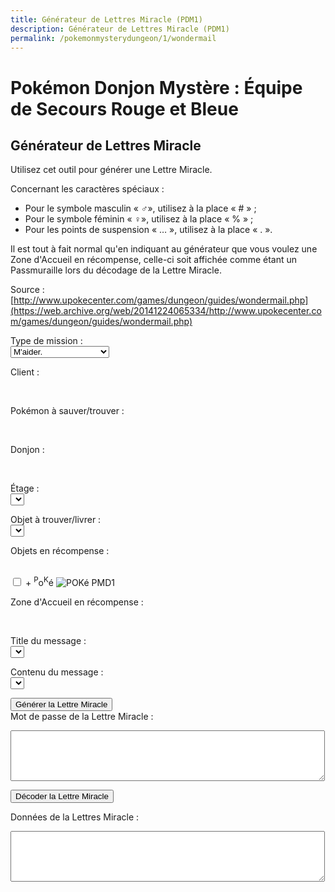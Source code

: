 ```yaml
---
title: Générateur de Lettres Miracle (PDM1)
description: Générateur de Lettres Miracle (PDM1)
permalink: /pokemonmysterydungeon/1/wondermail
---
```


# Pokémon Donjon Mystère : Équipe de Secours Rouge et Bleue
## Générateur de Lettres Miracle

Utilisez cet outil pour générer une Lettre Miracle.

Concernant les caractères spéciaux :
- Pour le symbole masculin « ♂», utilisez à la place « # » ;
- Pour le symbole féminin « ♀», utilisez à la place « % » ;
- Pour les points de suspension « … », utilisez à la place « . ».

Il est tout à fait normal qu'en indiquant au générateur que vous voulez une Zone d'Accueil en récompense, celle-ci soit affichée comme étant un Passmuraille lors du décodage de la Lettre Miracle.

Source : [http://www.upokecenter.com/games/dungeon/guides/wondermail.php](https://web.archive.org/web/20141224065334/http://www.upokecenter.com/games/dungeon/guides/wondermail.php)

Type de mission :<br>
<select name="type" onchange="updateform(this.form);">
	<option value="">
		M'aider.
	</option>
	<option value="">
		Trouver quelqu'un.
	</option>
	<option value="">
		Me mener à quelqu'un.
	</option>
	<option value="">
		Trouver un objet.
	</option>
	<option value="">
		Livrer un objet.
	</option>
</select><br>

Client :<br>
<script type="text/javascript">
	<!--
	showpkmn("client");
	//-->
</script><br>
                
Pokémon à sauver/trouver :<br>
<script type="text/javascript">
	<!--
	showpkmn("poke");
	//-->
</script><br>

Donjon :<br>
<script type="text/javascript">
	<!--
	showdungeon("dungeon");
	//-->
</script><br>

Étage :<br>
<select name="floor" onchange="updateftext(this.form);">
	<option value="">
	</option>
</select><br>

Objet à trouver/livrer :<br>
<select name="item" onchange="showftext(this.form,0);">
	<option value="">
	</option>
</select><br>

Objets en récompense :<br>
<script type="text/javascript">
	<!--
	showrewards("reward");
	//-->
</script><br>
<input type="checkbox" name="money" id="money" />
<label for="money">
	 + <sup>P</sup>o<sup>K</sup>é
	<img src="https://testabsol.github.io/assets/images/tools/poke_pmd1.png" alt="POKé PMD1" />
</label><br>

Zone d'Accueil en récompense :<br>
<script type="text/javascript">
	<!--
	showareas("area");
	//-->
</script><br>

Title du message :<br>
<select name="mhead" onchange="updateftext(this.form);">
	<option value="">
	</option>
</select><br>

Contenu du message :<br>
<select name="mline1">
	<option value="">
	</option>
</select><br>


<input type="button" value="Générer la Lettre Miracle" onclick="genwonder(this.form)" /><br>
Mot de passe de la Lettre Miracle :<br>
<textarea name="wonder" cols="60" rows="5">
</textarea><br>
<input type="button" value="Décoder la Lettre Miracle" onclick="decwonder(this.form)" /><br>

Données de la Lettres Miracle :
<textarea name="data" cols="60" rows="5">
</textarea>
<script type="text/javascript">
	<!--
	if(debug){
		document.write('<input type="button" value="Encoder la Lettre Miracle" onclick="encwonder(this.form)"/><br/>')
	}
	//-->
</script>


<script src="/assets/js/tools/PMD1/objets-fr.js" type="text/javascript">
</script>
<script src="/assets/js/tools/PMD1/zones-fr.js" type="text/javascript">
</script>
<script src="/assets/js/tools/PMD1/pokemon-fr.js" type="text/javascript">
</script>
<script src="/assets/js/tools/PMD1/type-fr.js" type="text/javascript">
</script>
<script type="text/javascript">
        let FriendRescue="Sauvetage Ami"
        let RescueType0="M'aider."
        let RescueType1="Trouver XXPKMN."
        let RescueType2="Me mener à XXPKMN."
        let RescueType3="Trouver XXITEM !"
        let RescueType4="Livrer XXITEM !"
        let BasementFloor="E. -XX"
        let AboveGroundFloor="E. XX"
        let SpecialMission="Mission spéciale"
        let ChooseClient="Choisissez un client."
        let ChooseTarget="Choisissez un Pokémon à sauver/trouver."
        let ChooseItem="Choisissez un objet à trouver ou à livrer."
        let ItemNotFound="L'objet XX ne peut pas être trouvé dans le donjon YY."
        let FriendAreaError="Pour recevoir une Zone d'Accueil en récompense, la mission doit être au moins de difficulté D."
        let InvalidPassword="Le mot de passe est incorrect."
        let FriendAreaReward="Zone d'Accueil [XX]."
        let NearPlace="Vers XX"
        let DifficultyLine="Difficulté :"
        let PlusReward="XX + ?"
        let PlusRewardBrackets="XX + ? [YY]"
        let RewardLine="Prime :"
        let PlaceLine="Lieu :"
        let ClientLine="Client :"
        let ObjectiveLine="Objectif :"
        let WonderMailLine="Lettre Miracle :"
</script>
<script src="/assets/js/tools/PMD1/lettresos.js" type="text/javascript">
</script>
<script src="/assets/js/tools/PMD1/donjobjets.js" type="text/javascript">
</script>
<script src="/assets/js/tools/PMD1/ttexte.js" type="text/javascript">
</script>
<script src="/assets/js/tools/PMD1/diff.js" type="text/javascript">
</script>
<script type="text/javascript">
        //<![CDATA[
        
        let AboveGround=[
        0,0,1,1,0,1,1,1,0,1,1,1,1,1,1,0,0,1,1,0,0,0,
        1,0,0,0,0,0,0,1,0,1,0,1,1,1,0,1,0,0,0,0,0,0,
        0,0,0,0,0,0,0,0,0,1,0,0,0,0,1,0,1,0,1,0
        ]
        function IsAboveGround(d){
         if(d>=AboveGround.length)return 1
         return AboveGround[d]
        }
        function showitems(name){
         document.write("<select name=\""+name+"\">");
         for(let i=0;i<items.length;i++){
          document.write("<option value=\"\">"+items[i]+" ["+i.toString(16)+"]</option>");  
         } 
         document.write("</select>");
        }
        
        function showpokemon(name){
         document.write("<select name=\""+name+"\">");
         for(let i=0;i<pokemon.length;i++){
          document.write("<option value=\"\">"+pokemon[i]+"</option>");  
         } 
         document.write("</select>");
        }
        
        
        function entrytopass(x){
         x=x.replace(/[\n\s\r\'\"]/g,"")
                 .replace(/[\u2642]/g,"#")
                 .replace(/[\u2640]/g,"%")
                 .replace(/[\{\(\[]m(ale?)?[\)\]\}]/gi,"#")
                 .replace(/[\{\(\[]f(em(ale)?)?[\)\]\}]/gi,"%")
                 .replace(/[\{\(\[]\.\.?\.?[\)\]\}]/g,".")
                 .replace(/[\{\(\[][\u2026][\)\]\}]/g,".")
                 .replace(/[\u2026]/g,".")
                 .toUpperCase()
         return x
        }
        
        
        function formatpass(x){
         x=entrytopass(x)
         return x.substr(0,4)+" "
               +x.substr(4,4)+" "
               +x.substr(8,4)+"\r\n"
               +x.substr(12,4)+" "
               +x.substr(16,4)+" "
               +x.substr(20,4)+"\r\n"
        }
        
        let debug=0
        let baditems="EDEEEFB1E924D8D2B0DC323334C2EC"
        let baddungeons="18191E2731323336373D3F"
        let badpokemon=
        "C90078017C01230125010E0051005200"+
        "33015E009100920090009C010D010C01"+
        "0E0113019600990198019D0112011401"+
        "95019601970197009B019A019E01A401"+
        "A501A601"
        
        let floors=
        "04060A0E0A0B040D0F0D040A06100618"+
        "041A0A2964150564150C64641A1A0D15"+
        "331F1F1F151F100D141F0B1015151F05"+
        "050B033346101F14140C644C29646402"
        
        onload=function(){
         showfloors(document.s)
         showfind2(document.s)
         showftext(document.s,1)
        }
        
        function isbaditem(x){
         if(x>=0xF0)return 0
         for(let i=0;i<baditems.length/2;i++){
          if(x==c2c(baditems,i))
           return 1
         }
         return 0
        }
        
        function isbaddungeon(x){
         if(x>0x3F)return 1
         for(let i=0;i<baddungeons.length/2;i++){
          if(x==c2c(baddungeons,i))
           return 1
         }
         return 0
        }
        
        function flavors(){
         document.write("<xmp><dl>\r\n")
         for(let i=0;i<ParentChild.length;i++){
          document.write("<dt><b>"+pokemon[ParentChild[i][0]]+", "+pokemon[ParentChild[i][1]]+"</b></dt>\r\n")
          document.write("<dd>"+ParentChild[i][2]+"</dd>\r\n")
         }
         document.write("</dl><dl>\r\n")
         for(let i=0;i<Pairs.length;i++){
          document.write("<dt><b>"+pokemon[Pairs[i][0]]+", "+pokemon[Pairs[i][1]]+":</b> \""+Pairs[i][2]+"\"</dt>\r\n")
          document.write("<dd>"+Pairs[i][3]+"</dd>\r\n")
         }
         document.write("</dl>\r\n")
         document.write("<ul>\r\n")
         for(let i=0;i<Lovers.length;i+=2){
          document.write("<li>"+pokemon[Lovers[i]]+", "+pokemon[Lovers[i+1]]+"</li>\r\n")
         }
         document.write("</ul>\r\n")
         document.write("</xmp>")
        }
        
        function getspecies(id){
         if(id==0x179||id==0x17A||id==0x17B)
          return 0x178
         if((id>=0xca&&id<=0xe2)||id==0x19F||id==0x1A0)
          return 201
         if(id==0x1A1||id==0x1A2||id==0x1A3)
          return 0x19E
         if(id==0x1A7)
          return 0x19C
         return id
        }
        
        
        function isbadpokemon(x){
         if(getspecies(x)!=x)
          return 1
         for(let i=0;i<badpokemon.length/2;i++){
          if(x==c2w(badpokemon,i))
           return 1
         }
         return 0
        }
        
        
        function option(x){
         return parseInt(x[x.selectedIndex].value)
        }
        
        
        function optionarray(x){
         if(x.selectedIndex<0){
          return []
         } else {
          let v=x[x.selectedIndex].value.split(",")
          for(let i=0;i<v.length;i++){
           v[i]=parseInt(v[i])
          }
          return v
         }
        }
        
        function showfloors(f){
         let dungeon=option(f.dungeon)
         let numfloors=c2c(floors,dungeon);
         f.floor.options.length=0
         for(let i=1;i<numfloors;i++){
          f.floor.options[i-1]=new Option(i+"",i+"")
         }
        }
        
        function showdungeon(name){
         document.write("<select name=\""+name+"\" onchange=\"showfloors(this.form);updateform(this.form);\">");
         for(let i=0;i<dungeons.length;i++){
          if(!isbaddungeon(i)){
           document.write("<option value=\""+i+"\">"+dungeons[i]+"</option>");  
          }
         } 
         document.write("</select>");
        }
        
        function pkmnsort(a,b){
         if(a[1]==b[1])return 0
         return (a[1]<b[1])?-1:1
        }
        
        function showpkmn(name){
         document.write("<select name=\""+name+"\" onchange=\"showftext(this.form);\">");
         let poke=[]
         for(let i=0;i<pokemon.length;i++){
          if(i==0||!isbadpokemon(i)){
           poke[poke.length]=[i,pokemon[i]]
          }
         }
         poke=poke.sort(pkmnsort)
         for(let i=0;i<poke.length;i++){
          document.write("<option value=\""+poke[i][0]+"\">"+poke[i][1]+"</option>");  
         } 
         document.write("</select>");
        }
        
        
        function showareas(name){
         document.write("<select name=\""+name+"\">");
         document.write("<option value=\"-1\">\-\-\-\-\-\-</a>");
         for(let i=0;i<friendareas.length;i++){
          if(i==10||i==14||i==35||i==36){
           document.write("<option value=\""+i+"\">"+friendareas[i]+"</option>");  
          }
         } 
         document.write("</select>");
        }
        
        function showfind2(f){
         let dungeon=option(f.dungeon)
         f.item.options.length=0
         let len=0
         for(let i=0;i<items.length;i++){
          if(!isbaditem(i)&&i!=0x69&&i!=0x7c&&(i==0||i>=9)){
           if(f.type.selectedIndex!=3||ItemInDungeon(i,dungeon)){
            f.item.options[len++]=new Option(items[i],i+"")
           }
          }
         }
        }
        
        function updateform(f){
         showfind2(f)
         showftext(f,0)
        }
        
        function updateform2(f){
         showfind2(f)
         showftext(f,1)
        }
        
        
        function showftext(f,typechanged){
         let mtype=f.type.selectedIndex
         let poke1=option(f.client)
         let poke2=option(f.poke)
         let item=items[option(f.item)]
         let fthead=FindFlavorTextHead(mtype,poke1,poke2)
         let oldsel=f.mhead.selectedIndex
         f.mhead.options.length=0
         let len=0
         for(let i=0;i<fthead.length;i++){
          let optstr=fthead[i][0]+","+fthead[i][1]+","+fthead[i][2]
          let ftext=fthead[i][3]
          if(mtype==3||mtype==4){
           ftext=ftext.replace(/\%s/g,item)
          } else {
           ftext=ftext.replace(/\%s/g,pokemon[poke2])   
          }
          ftext=ftext.replace(/\&\#x2642\;/g,"\u2642")
          ftext=ftext.replace(/\&\#x2640\;/g,"\u2640")
          f.mhead.options[len++]=new Option(ftext,optstr)
         }
         if(oldsel>=0&&typechanged){
          f.mhead.selectedIndex=oldsel
         }
         updateftext(f)
        }
        
        function updateftext(f){
         let mtype=f.type.selectedIndex
         let poke1=option(f.client)
         let poke2=option(f.poke)
         let dungeon=option(f.dungeon)
         let floor=option(f.floor)
         let item=items[option(f.item)]
         let headinfo=f.mhead.options[f.mhead.selectedIndex].value
         let oldsel,newsel=0
         headinfo=headinfo.split(",")
         let fthead=FindFlavorTextLines(
          headinfo[0],headinfo[1],headinfo[2],
          dungeon,floor)
         oldsel=optionarray(f.mline1)
         f.mline1.options.length=0
         let len=0
         for(let i=0;i<fthead.length;i++){
          let optstr=fthead[i][0]+","+fthead[i][1]+","+fthead[i][2]
          let ftext=fthead[i][3]
          if(mtype==3||mtype==4){
           ftext=ftext.replace(/\%s/g,item)
          } else {
           ftext=ftext.replace(/\%s/g,pokemon[poke2])   
          }
          if(oldsel.length>0){
           if(oldsel[0]==fthead[i][0]
             &&oldsel[1]==fthead[i][1]){
            newsel=len
           }
          }
          ftext=ftext.replace(/\&\#x2642\;/g,"\u2642")
          ftext=ftext.replace(/\&\#x2640\;/g,"\u2640")
          ftext=ftext.replace(/<!\-\-break\-\->/g,"") 
          f.mline1.options[len++]=new Option(ftext,optstr)
         }
         if(oldsel.length>0)
          f.mline1.selectedIndex=newsel
        }
        
        
        function showrewards(name){
         document.write("<select name=\""+name+"\">");
         for(let i=0;i<items.length;i++){
          if(!isbaditem(i)){
           document.write("<option value=\""+i+"\">"+items[i]+"</option>");  
          }
         } 
         document.write("</select>");
        }
        
        function setpass(f,pass){
         let headinfo=optionarray(f.mhead)
         let line1=optionarray(f.mline1)
         PassSetFlavorText(pass,headinfo[0],headinfo[1],headinfo[2],
           line1[2]);
        }
        
        function genwonder(f){
         let pass=[]
         for(let i=0;i<20;i++){
          pass[i]=0
         }
         pass[0]=5
         pass[1]=f.type.selectedIndex
         pass[4]=option(f.dungeon)
         pass[5]=option(f.floor)
         pass[2]=0
         pass[8]=0xFF
         pass[9]=0xFF
         pass[10]=0xFF
         setpass(f,pass)
         let poke=option(f.client)
         if(poke==0){
          alert(ChooseClient)
          return 0
         }
         pass[12]=poke&0xFF
         pass[13]=(poke>>8)&0xFF
         if(pass[1]==1||pass[1]==2){
          let poke=option(f.poke)
          if(poke==0){
           alert(ChooseTarget)
           return 0
          }
          pass[14]=poke&0xFF
          pass[15]=(poke>>8)&0xFF
         } else {
          pass[14]=pass[12]
          pass[15]=pass[13]
         }
         if(pass[1]==3||pass[1]==4){
          pass[16]=option(f.item)
          if(pass[16]==0){
           alert(ChooseItem)
           return 0
          } else if(pass[1]==3&&!ItemInDungeon(pass[16],pass[4])){
           alert(ItemNotFound.replace("XX",items[pass[16]]).replace("YY",dungeons[pass[4]]))
           return 0
          }
         } else {
          pass[16]=9
         }
         if(f.area.selectedIndex){
          if(GetDifficulty(pass[1],pass[4],pass[5])==0){
           alert(FriendAreaError)
           return
          }
          pass[17]=9
          pass[18]=9
          pass[19]=option(f.area)
         } else 
         if(f.reward.selectedIndex){
        //  pass[17]=(f.money.checked)?1:3
          pass[17]=(f.money.checked)?6:8
          pass[18]=option(f.reward)
         } else {
          pass[17]=5
          pass[18]=9
         }
         let wonder=datatowonderpass(pass)
         f.wonder.value=formatpass(wonder)
         if(debug){
          f.data.value=tostr(pass)
         } else {
          f.data.value=maildata(pass)
         }
        }
        
        
        function maildata(pass){
         let ftext=FlavorText(pass)
         let h=FlavorTextHead(pass,ftext)
         let b=FlavorTextBody(pass,ftext)
         b=b.split("<!--break-->")
         let diffstring="EDCBAS*"
         let data=h+"\r\n  "+b[0].replace(/\s+$/,"")
         if(b.length>1){
          data+="\r\n  "+b[1].replace(/\s+$/,"")
         }
         data+="\r\n"
         let poke1=pass[12]|(pass[13]<<8)
         let poke2=pass[14]|(pass[15]<<8)
         let item=items[pass[16]]
         data+=ClientLine+" "+pokemon[poke1]+"\r\n"
         data+=ObjectiveLine+" "
         switch(ftext[2]){
          case 0:data+=FriendRescue+"\r\n";break
          case 1:data+=RescueType3.replace("XXITEM",item)+"\r\n";break//Find X
          case 2:data+=RescueType4.replace("XXITEM",item)+"\r\n";break//Deliver X
          case 3:data+=RescueType0+"\r\n";break//Help me
          case 4:data+=RescueType1.replace("XXPKMN",pokemon[poke2])+"\r\n";break//Find Pokemon
          case 5:data+=RescueType2.replace("XXPKMN",pokemon[poke2])+"\r\n";break//Escort to X
          case 6:data+=SpecialMission+"\r\n";break
         }
         data+=PlaceLine+" "
         if(ftext[2]==1){
          data+=NearPlace.replace("XX",dungeons[pass[4]])
         } else {
          data+=dungeons[pass[4]]
         }
         data+=" "
         if(IsAboveGround(pass[4]))
          data+=AboveGroundFloor.replace("XX",""+pass[5])
         else
          data+=BasementFloor.replace("XX",""+pass[5])
         data+="\r\n"
         let diff=GetDifficulty(pass[1],pass[4],pass[5])
         data+=DifficultyLine+" "+diffstring.charAt(diff)+"\r\n"
         data+=RewardLine+" "
         diff=(diff+1)*100
         switch(pass[17]){
           case 0:data+=diff+" POKé";break
           case 1:data+=PlusRewardBrackets.replace("XX",diff+" POKé").replace("YY",items[pass[18]]);break
           case 2:data+=items[pass[18]];break
           case 3:data+=PlusReward.replace("XX",items[pass[18]]);break
           case 4:data+="???";break
           case 5:data+=(diff*2)+" POKé";break
           case 6:data+=PlusRewardBrackets.replace("XX",(diff*2)+" POKé").replace("YY",items[pass[18]]);break
           case 7:data+=items[pass[18]];break
           case 8:data+=items[pass[18]]+" + ?";break
           case 9:data+=PlusReward.replace("XX",items[pass[18]]);break
         }
         data+="\r\n"
         data+=WonderMailLine+"\r\n"
         let wonder=datatowonderpass(pass)
         data+=formatpass(wonder)
         return data
        }
        
        function decwonder(f){
         let x=entrytopass(f.wonder.value)
         let pass=[]
         if(!convertwonderpass(x,pass)
           ||pass[0]!=5
           ||pass[1]>4){
          alert(InvalidPassword)
         } else {
          x=datatowonderpass(pass)
          f.wonder.value=formatpass(x)
          if(debug){
           f.data.value=tostr(pass)
           alert(maildata(pass))
          } else {
           let md=maildata(pass)
           if(!md){
            alert(InvalidPassword)
           } else {
            f.data.value=md
           }
          }
         }
        }
        
        function encwonder(f){
         let pass=f.data.value.split(",")
         for(let i=0;i<pass.length;i++){
          pass[i]=parseInt(pass[i],16)
         }
         x=datatowonderpass(pass)
         f.wonder.value=formatpass(x)
         if(debug){
          f.data.value=tostr(pass)
          alert(maildata(pass))
         }
        }
        //]]>
</script>

